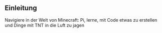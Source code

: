## Einleitung

Navigiere in der Welt von Minecraft: Pi, lerne, mit Code etwas zu erstellen und Dinge mit TNT in die Luft zu jagen